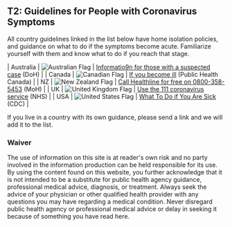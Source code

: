 ## T2: Guidelines for People with Coronavirus Symptoms

All country guidelines linked in the list below have home isolation policies, and guidance on what to do if the symptoms become acute. Familiarize yourself with them and know what to do if you reach that stage.

| Australia | ![Australian Flag](/flag_au.png) | [Informatio9n for those with a suspected case](https://www.health.gov.au/resources/publications/coronavirus-covid-19-information-for-people-with-a-suspected-case) (DoH) |
| Canada | ![Canadian Flag](/flag_ca.png) | [If you become ill](https://www.canada.ca/en/public-health/services/diseases/2019-novel-coronavirus-infection/symptoms.html) (Public Health Canada) |
| NZ | ![New Zealand Flag](/flag_nz.png) | [Call Healthline for free on 0800-358-5453](https://www.health.govt.nz/our-work/diseases-and-conditions/covid-19-novel-coronavirus/covid-19-novel-coronavirus-health-advice-general-public/covid-19-novel-coronavirus-questions-and-answers) (MoH) |
| UK | ![United Kingdom Flag](/flag_uk.png) | [Use the 111 coronavirus service](https://111.nhs.uk/covid-19/) (NHS) |
| USA | ![United States Flag](/flag_us.png) | [What To Do if You Are Sick](https://www.cdc.gov/coronavirus/2019-ncov/if-you-are-sick/steps-when-sick.html) (CDC) |

If you live in a country with its own guidance, please send a link and we will add it to the list.

### Waiver

The use of information on this site is at reader's own risk and no party involved in the information production can be held responsible for its use. By using the content found on this website, you further acknowledge that it is not intended to be a substitute for public health agency guidance, professional medical advice, diagnosis, or treatment. Always seek the advice of your physician or other qualified health provider with any questions you may have regarding a medical condition. Never disregard public health agency or professional medical advice or delay in seeking it because of something you have read here.

